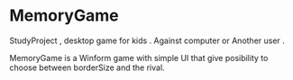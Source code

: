 # MemoryGame
StudyProject , desktop game for kids . Against computer or Another user .

MemoryGame is a Winform game with simple UI that give posibility to choose between borderSize and the rival. 

